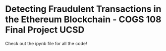 # Detecting Fraudulent Transactions in the Ethereum Blockchain - COGS 108 Final Project UCSD

Check out the ipynb file for all the code! 
